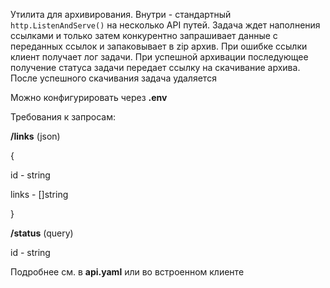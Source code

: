 Утилита для архивирования. Внутри - стандартный `http.ListenAndServe()` на несколько API путей. Задача ждет наполнения ссылками и только затем конкурентно запрашивает данные с переданных ссылок и запаковывает в zip архив. При ошибке ссылки клиент получает лог задачи. При успешной архивации последующее получение статуса задачи передает ссылку на скачивание архива. После успешного скачивания задача удаляется

Можно конфигурировать через <b>.env</b>

Требования к запросам:

<b>/links</b> (json)

{

  id - string
  
  links - []string

}

<b>/status</b> (query)

  id - string


Подробнее см. в <b>api.yaml</b> или во встроенном клиенте

